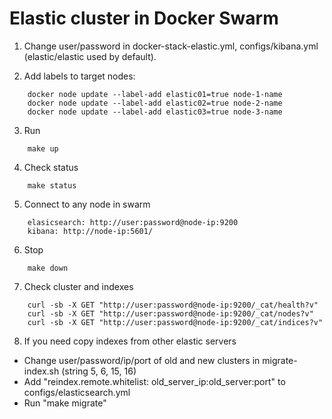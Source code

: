 # Elastic cluster in Docker Swarm

1. Change user/password in docker-stack-elastic.yml, configs/kibana.yml (elastic/elastic used by default).

2. Add labels to target nodes:
```
    docker node update --label-add elastic01=true node-1-name
    docker node update --label-add elastic02=true node-2-name
    docker node update --label-add elastic03=true node-3-name
```

3. Run
```
    make up
```

4. Check status
```
    make status
```

5. Connect to any node in swarm
```
    elasicsearch: http://user:password@node-ip:9200
    kibana: http://node-ip:5601/
```

6. Stop
```
    make down
```

7. Check cluster and indexes
```
    curl -sb -X GET "http://user:password@node-ip:9200/_cat/health?v"
    curl -sb -X GET "http://user:password@node-ip:9200/_cat/nodes?v"
    curl -sb -X GET "http://user:password@node-ip:9200/_cat/indices?v"

```

8. If you need copy indexes from other elastic servers

  - Change user/password/ip/port of old and new clusters in migrate-index.sh (string 5, 6, 15, 16)
  - Add "reindex.remote.whitelist: old_server_ip:old_server:port" to configs/elasticsearch.yml
  - Run "make migrate"
